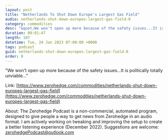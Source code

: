 ```yaml
---
layout: post
title: "Netherlands To Shut Down Europe's Largest Gas Field"
audio: netherlands-shut-down-europes-largest-gas-field-0
category: commodities
desc: "&quot;We won't open up more because of the safety issues...It is politically totally unviable...&quot;"
duration: 00:01:47
length: 107
datetime: Tue, 24 Jan 2023 07:00:00 +0000
tags: podcast
guid: netherlands-shut-down-europes-largest-gas-field-0
order: 0
---
```

&quot;We won't open up more because of the safety issues...It is politically totally unviable...&quot;

Link: [https://www.zerohedge.com/commodities/netherlands-shut-down-europes-largest-gas-field](https://www.zerohedge.com/commodities/netherlands-shut-down-europes-largest-gas-field)

About: The Zerohedge Podcast is a non-commercial, automated program, designed to give people a way to get news from Zerohedge in an audio format.  I am actively working on tweaking and improving the setup to create a better listening experience (December 2022).  Suggestions are welcome: [zerohedgePodcast@outlook.com](mailto:zerohedgePodcast@outlook.com)